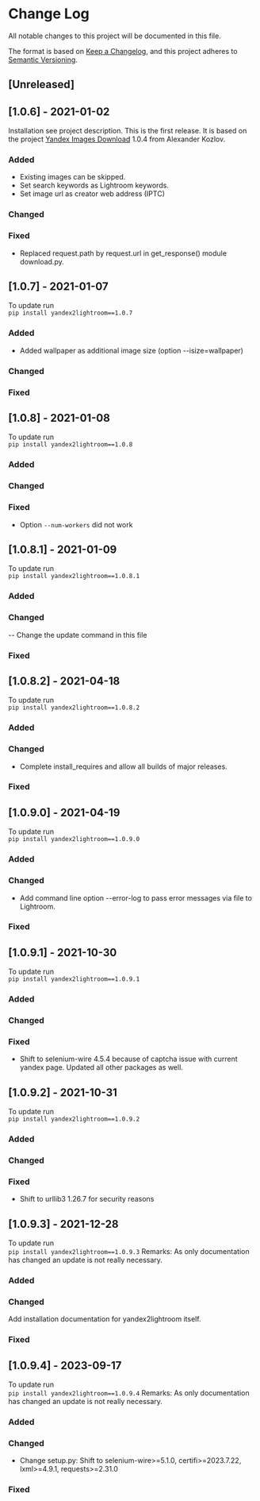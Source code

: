 
# Change Log
All notable changes to this project will be documented in this file.

The format is based on [Keep a Changelog](https://keepachangelog.com/en/1.0.0/),
and this project adheres to [Semantic Versioning](https://semver.org/spec/v2.0.0.html).

## [Unreleased] 
  
## [1.0.6] - 2021-01-02
  
Installation see project description.
This is the first release. It is based on the project [Yandex Images Download](https://pypi.org/project/yandex-images-download/)
1.0.4 from Alexander Kozlov. 
 
### Added
- Existing images can be skipped.  
- Set search keywords as Lightroom keywords.
- Set image url as creator web address (IPTC)
### Changed
### Fixed
- Replaced request.path by request.url in get_response() module download.py.
 
## [1.0.7] - 2021-01-07
To update run  
```pip install yandex2lightroom==1.0.7```

### Added
- Added wallpaper as additional image size (option --isize=wallpaper)
### Changed
### Fixed

## [1.0.8] - 2021-01-08
To update run  
```pip install yandex2lightroom==1.0.8```

### Added
### Changed
### Fixed
- Option ``--num-workers`` did not work

## [1.0.8.1] - 2021-01-09
To update run  
```pip install yandex2lightroom==1.0.8.1```

### Added
### Changed
-- Change the update command in this file
### Fixed

## [1.0.8.2] - 2021-04-18
To update run  
```pip install yandex2lightroom==1.0.8.2```

### Added
### Changed
- Complete install_requires and allow all builds of major releases.
### Fixed

## [1.0.9.0] - 2021-04-19
To update run  
```pip install yandex2lightroom==1.0.9.0```

### Added
### Changed
- Add command line option --error-log to pass error messages via file to Lightroom.
### Fixed

## [1.0.9.1] - 2021-10-30
To update run  
```pip install yandex2lightroom==1.0.9.1```

### Added
### Changed
### Fixed
- Shift to selenium-wire 4.5.4 because of captcha issue with current yandex page. 
Updated all other packages as well.

## [1.0.9.2] - 2021-10-31
To update run  
```pip install yandex2lightroom==1.0.9.2```

### Added
### Changed
### Fixed
- Shift to urllib3 1.26.7 for security reasons

## [1.0.9.3] - 2021-12-28
To update run  
```pip install yandex2lightroom==1.0.9.3```
Remarks: As only documentation has changed an update is not really necessary.

### Added
### Changed
Add installation documentation for yandex2lightroom itself.
### Fixed

## [1.0.9.4] - 2023-09-17
To update run  
```pip install yandex2lightroom==1.0.9.4```
Remarks: As only documentation has changed an update is not really necessary.

### Added
### Changed
- Change setup.py: Shift to selenium-wire>=5.1.0, certifi>=2023.7.22, lxml>=4.9.1, requests>=2.31.0
### Fixed

